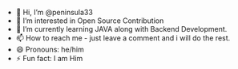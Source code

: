 - 👋 Hi, I’m @peninsula33
- 👀 I’m interested in Open Source Contribution
- 🌱 I’m currently learning JAVA along with Backend Development.
- 📫 How to reach me - just leave a comment and i will do the rest.
- 😄 Pronouns: he/him
- ⚡ Fun fact: I am Him

<!---
peninsula33/peninsula33 is a ✨ special ✨ repository because its `README.md` (this file) appears on your GitHub profile.
You can click the Preview link to take a look at your changes.
--->
